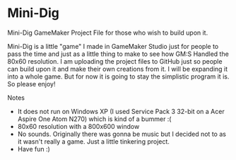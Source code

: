 # Mini-Dig
Mini-Dig GameMaker Project File for those who wish to build upon it.

Mini-Dig is a little "game" I made in GameMaker Studio just for people to pass the time and just as a little thing to make to see how GM:S Handled the 80x60 resolution. I am uploading the project files to GitHub just so people can build upon it and make their own creations from it. I will be expanding it into a whole game. But for now it is going to stay the simplistic program it is. So please enjoy! 


Notes
  - It does not run on Windows XP (I used Service Pack 3 32-bit on a Acer Aspire One Atom N270) which is kind of a bummer :(
  - 80x60 resolution with a 800x600 window
  - No sounds. Originally there was gonna be music but I decided not to as it wasn't really a game. Just a little tinkering project.
  - Have fun :)
  
  
